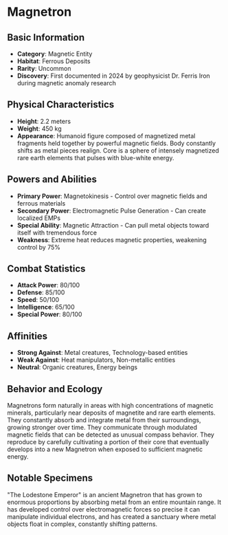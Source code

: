 # Magnetron

## Basic Information
- **Category**: Magnetic Entity
- **Habitat**: Ferrous Deposits
- **Rarity**: Uncommon
- **Discovery**: First documented in 2024 by geophysicist Dr. Ferris Iron during magnetic anomaly research

## Physical Characteristics
- **Height**: 2.2 meters
- **Weight**: 450 kg
- **Appearance**: Humanoid figure composed of magnetized metal fragments held together by powerful magnetic fields. Body constantly shifts as metal pieces realign. Core is a sphere of intensely magnetized rare earth elements that pulses with blue-white energy.

## Powers and Abilities
- **Primary Power**: Magnetokinesis - Control over magnetic fields and ferrous materials
- **Secondary Power**: Electromagnetic Pulse Generation - Can create localized EMPs
- **Special Ability**: Magnetic Attraction - Can pull metal objects toward itself with tremendous force
- **Weakness**: Extreme heat reduces magnetic properties, weakening control by 75%

## Combat Statistics
- **Attack Power**: 80/100
- **Defense**: 85/100
- **Speed**: 50/100
- **Intelligence**: 65/100
- **Special Power**: 80/100

## Affinities
- **Strong Against**: Metal creatures, Technology-based entities
- **Weak Against**: Heat manipulators, Non-metallic entities
- **Neutral**: Organic creatures, Energy beings

## Behavior and Ecology
Magnetrons form naturally in areas with high concentrations of magnetic minerals, particularly near deposits of magnetite and rare earth elements. They constantly absorb and integrate metal from their surroundings, growing stronger over time. They communicate through modulated magnetic fields that can be detected as unusual compass behavior. They reproduce by carefully cultivating a portion of their core that eventually develops into a new Magnetron when exposed to sufficient magnetic energy.

## Notable Specimens
"The Lodestone Emperor" is an ancient Magnetron that has grown to enormous proportions by absorbing metal from an entire mountain range. It has developed control over electromagnetic forces so precise it can manipulate individual electrons, and has created a sanctuary where metal objects float in complex, constantly shifting patterns.
